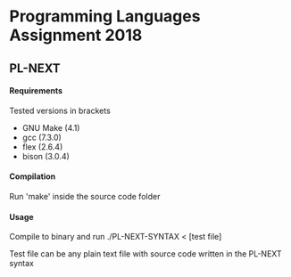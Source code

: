 # Programming Languages Assignment 2018
## PL-NEXT

#### Requirements
Tested versions in brackets

- GNU Make (4.1)
- gcc (7.3.0)
- flex (2.6.4)
- bison (3.0.4)

#### Compilation
Run 'make' inside the source code folder

#### Usage
Compile to binary and run ./PL-NEXT-SYNTAX < [test file]

Test file can be any plain text file with source code written in the PL-NEXT syntax
